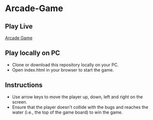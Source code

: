 # Arcade-Game

## Play Live
[Arcade Game](https://amarjeetsingh1999.github.io/Arcade-Game/)

## Play locally on PC
* Clone or download this repository locally on your PC.
* Open index.html in your browser to start the game.

## Instructions
* Use arrow keys to move the player up, down, left and right on the screen.
* Ensure that the player doesn't collide with the bugs and reaches the water (i.e., the top of the game board) to win the game.
